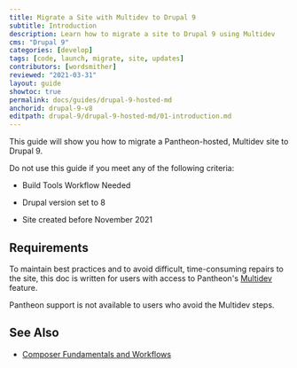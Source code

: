 ```yaml
---
title: Migrate a Site with Multidev to Drupal 9
subtitle: Introduction
description: Learn how to migrate a site to Drupal 9 using Multidev
cms: "Drupal 9"
categories: [develop]
tags: [code, launch, migrate, site, updates]
contributors: [wordsmither]
reviewed: "2021-03-31"
layout: guide
showtoc: true
permalink: docs/guides/drupal-9-hosted-md
anchorid: drupal-9-v8
editpath: drupal-9/drupal-9-hosted-md/01-introduction.md
---
```


This guide will show you how to migrate a Pantheon-hosted, Multidev site to Drupal 9. 

Do not use this guide if you meet any of the following criteria:

- Build Tools Workflow Needed

- Drupal version set to 8

- Site created before November 2021

<Partial file="drupal-9/commit-history.md" />

## Requirements

<Alert title="Multidev Required" type="danger">

To maintain best practices and to avoid difficult, time-consuming repairs to the site, this doc is written for users with access to Pantheon's [Multidev](/multidev) feature.

Pantheon support is not available to users who avoid the Multidev steps.

</Alert>

<Partial file="drupal-9/upgrade-site-requirements-new.md" />

## See Also

- [Composer Fundamentals and Workflows](/guides/composer)
